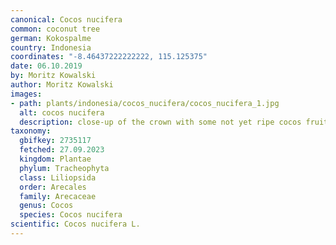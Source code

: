 ```yaml
---
canonical: Cocos nucifera
common: coconut tree
german: Kokospalme
country: Indonesia
coordinates: "-8.46437222222222, 115.125375"
date: 06.10.2019
by: Moritz Kowalski
author: Moritz Kowalski
images:
- path: plants/indonesia/cocos_nucifera/cocos_nucifera_1.jpg
  alt: cocos nucifera
  description: close-up of the crown with some not yet ripe cocos fruits
taxonomy:
  gbifkey: 2735117
  fetched: 27.09.2023
  kingdom: Plantae
  phylum: Tracheophyta
  class: Liliopsida
  order: Arecales
  family: Arecaceae
  genus: Cocos
  species: Cocos nucifera
scientific: Cocos nucifera L.
---
```

